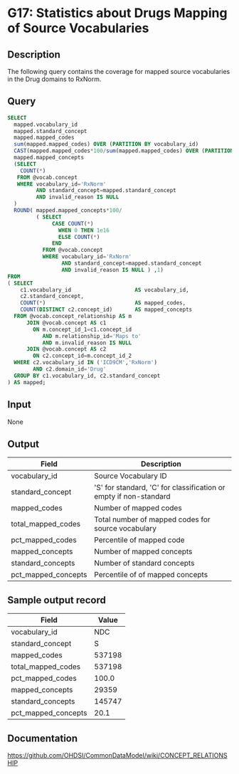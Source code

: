 <!---
Group:general
Name:G17 Statistics about Drugs Mapping of Source Vocabularies
Author:Patrick Ryan
CDM Version: 5.0
-->

# G17: Statistics about Drugs Mapping of Source Vocabularies

## Description
The following query contains the coverage for mapped source vocabularies in the Drug domains to RxNorm.

## Query
```sql
SELECT
  mapped.vocabulary_id                                                                                AS vocabulary_id,
  mapped.standard_concept                                                                             AS standard_concept,
  mapped.mapped_codes                                                                                 AS mapped_codes,
  sum(mapped.mapped_codes) OVER (PARTITION BY vocabulary_id)                                          AS total_mapped_codes,
  CAST(mapped.mapped_codes*100/sum(mapped.mapped_codes) OVER (PARTITION BY vocabulary_id) AS VARCHAR) AS pct_mapped_codes,
  mapped.mapped_concepts                                                                              AS mapped_codes,
  (SELECT 
    COUNT(*)
   FROM @vocab.concept
   WHERE vocabulary_id='RxNorm'
         AND standard_concept=mapped.standard_concept
         AND invalid_reason IS NULL
  )                                                                                                   AS standard_concepts,
  ROUND( mapped.mapped_concepts*100/
         ( SELECT 
              CASE COUNT(*) 
                WHEN 0 THEN 1e16 
                ELSE COUNT(*) 
              END
           FROM @vocab.concept
           WHERE vocabulary_id='RxNorm'
                 AND standard_concept=mapped.standard_concept
                 AND invalid_reason IS NULL ) ,1)                                                     AS pct_mapped_concepts
FROM 
( SELECT
    c1.vocabulary_id                    AS vocabulary_id,
    c2.standard_concept,
    COUNT(*)                            AS mapped_codes,
    COUNT(DISTINCT c2.concept_id)       AS mapped_concepts
  FROM @vocab.concept_relationship AS m
      JOIN @vocab.concept AS c1 
        ON m.concept_id_1=c1.concept_id 
           AND m.relationship_id='Maps to' 
           AND m.invalid_reason IS NULL
      JOIN @vocab.concept AS c2 
        ON c2.concept_id=m.concept_id_2
  WHERE c2.vocabulary_id IN ('ICD9CM','RxNorm') 
        AND c2.domain_id='Drug'
  GROUP BY c1.vocabulary_id, c2.standard_concept
) AS mapped;
```

## Input

None

## Output

| Field |  Description |
| --- | --- |
|  vocabulary_id |  Source Vocabulary ID |
|  standard_concept |  'S' for standard, 'C' for classification or empty if non-standard |
|  mapped_codes |  Number of mapped codes |
|  total_mapped_codes |  Total number of mapped codes for source vocabulary |
|  pct_mapped_codes |  Percentile of mapped code  |
|  mapped_concepts |  Number of mapped concepts  |
|  standard_concepts |  Number of standard concepts  |
|  pct_mapped_concepts |  Percentile of of mapped concepts |

## Sample output record

| Field |  Value |
| --- | --- |
|  vocabulary_id |  NDC |
|  standard_concept |  S |
|  mapped_codes |  537198 |
|  total_mapped_codes |  537198 |
|  pct_mapped_codes |  100.0 |
|  mapped_concepts |  29359 |
|  standard_concepts |    145747 |
|  pct_mapped_concepts |  20.1 |

## Documentation
https://github.com/OHDSI/CommonDataModel/wiki/CONCEPT_RELATIONSHIP
